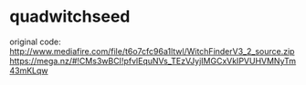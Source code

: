 # quadwitchseed
  original code:
    http://www.mediafire.com/file/t6o7cfc96a1ltwl/WitchFinderV3_2_source.zip
    https://mega.nz/#!CMs3wBCI!pfvlEquNVs_TEzVJyjIMGCxVkIPVUHVMNyTm43mKLqw
